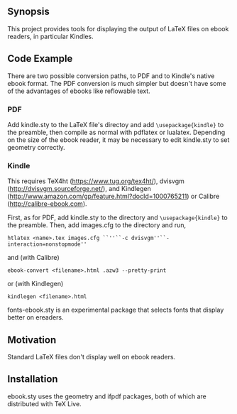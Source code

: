 ## Synopsis

This project provides tools for displaying the output of LaTeX files
on ebook readers, in particular Kindles.

## Code Example

There are two possible conversion paths, to PDF and to Kindle's native
ebook format.  The PDF conversion is much simpler but doesn't have
some of the advantages of ebooks like reflowable text.

### PDF

Add kindle.sty to the LaTeX file's directoy and add
`\usepackage{kindle}` to the preamble, then compile as normal with
pdflatex or lualatex.  Depending on the size of the ebook reader, it
may be necessary to edit kindle.sty to set geometry correctly.

### Kindle

This requires TeX4ht (https://www.tug.org/tex4ht/), dvisvgm (http://dvisvgm.sourceforge.net/), and Kindlegen (http://www.amazon.com/gp/feature.html?docId=1000765211) or Calibre (http://calibre-ebook.com).

First, as for PDF, add kindle.sty to the directory and
`\usepackage{kindle}` to the preamble.  Then, add images.cfg to the
directory and run,

````
htlatex <name>.tex images.cfg ``''``-c dvisvgm''``-interaction=nonstopmode''
````

and (with Calibre)

````
ebook-convert <filename>.html .azw3 --pretty-print
````

or (with Kindlegen)

````
kindlegen <filename>.html
````

fonts-ebook.sty is an experimental package that selects fonts that
display better on ereaders.

## Motivation

Standard LaTeX files don't display well on ebook readers.

## Installation

ebook.sty uses the geometry and ifpdf packages, both of which are
distributed with TeX Live.

